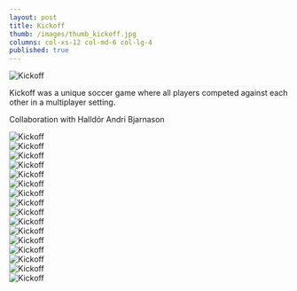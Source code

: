 ```yaml
---
layout: post
title: Kickoff
thumb: /images/thumb_kickoff.jpg
columns: col-xs-12 col-md-6 col-lg-4
published: true
---
```


<div><img src="/images/kickoff1.jpg" alt="Kickoff"></div>

Kickoff was a unique soccer game where all players competed against each other in a multiplayer setting.

Collaboration with Halldór Andri Bjarnason

<div><img src="/images/kickoff2.jpg" alt="Kickoff"></div>

<div><img src="/images/kickoff3.jpg" alt="Kickoff"></div>

<div><img src="/images/kickoff4.jpg" alt="Kickoff"></div>

<div><img src="/images/kickoff5.jpg" alt="Kickoff"></div>

<div><img src="/images/kickoff6.jpg" alt="Kickoff"></div>

<div><img src="/images/kickoff7.jpg" alt="Kickoff"></div>

<div><img src="/images/kickoff8.jpg" alt="Kickoff"></div>

<div><img src="/images/kickoff9.jpg" alt="Kickoff"></div>

<div><img src="/images/kickoff10.jpg" alt="Kickoff"></div>

<div><img src="/images/kickoff11.jpg" alt="Kickoff"></div>

<div><img src="/images/kickoff12.jpg" alt="Kickoff"></div>

<div><img src="/images/kickoff13.jpg" alt="Kickoff"></div>

<div><img src="/images/kickoff14.jpg" alt="Kickoff"></div>

<div><img src="/images/kickoff15.jpg" alt="Kickoff"></div>

<div><img src="/images/kickoff16.jpg" alt="Kickoff"></div>

<div><img src="/images/kickoff17.jpg" alt="Kickoff"></div>
